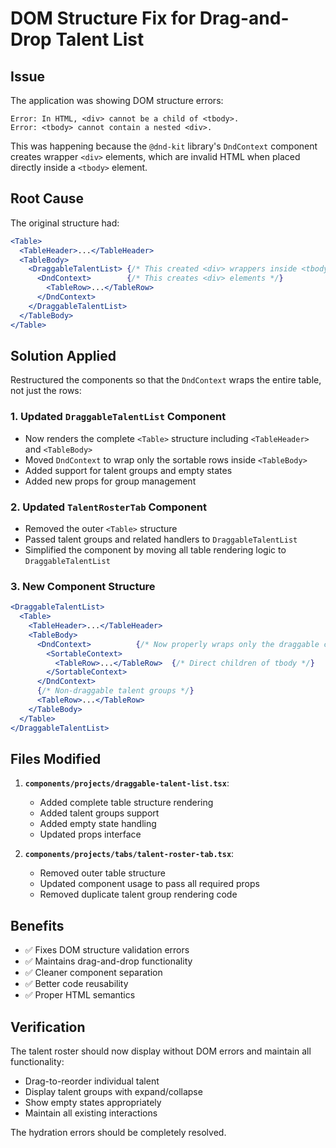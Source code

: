 # DOM Structure Fix for Drag-and-Drop Talent List

## Issue
The application was showing DOM structure errors:
```
Error: In HTML, <div> cannot be a child of <tbody>.
Error: <tbody> cannot contain a nested <div>.
```

This was happening because the `@dnd-kit` library's `DndContext` component creates wrapper `<div>` elements, which are invalid HTML when placed directly inside a `<tbody>` element.

## Root Cause
The original structure had:
```jsx
<Table>
  <TableHeader>...</TableHeader>
  <TableBody>
    <DraggableTalentList> {/* This created <div> wrappers inside <tbody> */}
      <DndContext>        {/* This creates <div> elements */}
        <TableRow>...</TableRow>
      </DndContext>
    </DraggableTalentList>
  </TableBody>
</Table>
```

## Solution Applied
Restructured the components so that the `DndContext` wraps the entire table, not just the rows:

### 1. Updated `DraggableTalentList` Component
- Now renders the complete `<Table>` structure including `<TableHeader>` and `<TableBody>`
- Moved `DndContext` to wrap only the sortable rows inside `<TableBody>`
- Added support for talent groups and empty states
- Added new props for group management

### 2. Updated `TalentRosterTab` Component
- Removed the outer `<Table>` structure
- Passed talent groups and related handlers to `DraggableTalentList`
- Simplified the component by moving all table rendering logic to `DraggableTalentList`

### 3. New Component Structure
```jsx
<DraggableTalentList>
  <Table>
    <TableHeader>...</TableHeader>
    <TableBody>
      <DndContext>          {/* Now properly wraps only the draggable content */}
        <SortableContext>
          <TableRow>...</TableRow>  {/* Direct children of tbody */}
        </SortableContext>
      </DndContext>
      {/* Non-draggable talent groups */}
      <TableRow>...</TableRow>
    </TableBody>
  </Table>
</DraggableTalentList>
```

## Files Modified
1. **`components/projects/draggable-talent-list.tsx`**:
   - Added complete table structure rendering
   - Added talent groups support
   - Added empty state handling
   - Updated props interface

2. **`components/projects/tabs/talent-roster-tab.tsx`**:
   - Removed outer table structure
   - Updated component usage to pass all required props
   - Removed duplicate talent group rendering code

## Benefits
- ✅ Fixes DOM structure validation errors
- ✅ Maintains drag-and-drop functionality
- ✅ Cleaner component separation
- ✅ Better code reusability
- ✅ Proper HTML semantics

## Verification
The talent roster should now display without DOM errors and maintain all functionality:
- Drag-to-reorder individual talent
- Display talent groups with expand/collapse
- Show empty states appropriately
- Maintain all existing interactions

The hydration errors should be completely resolved.